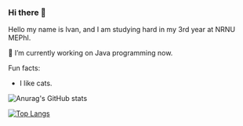 ### Hi there 👋

Hello my name is Ivan, and I am studying hard in my 3rd year at NRNU MEPhI.

🔭 I’m currently working on Java programming now.

Fun facts:
- I like cats.

![Anurag's GitHub stats](https://github-readme-stats.vercel.app/api?username=CtrAtlDel&hide=stars,prs&show_icons=true)

[![Top Langs](https://github-readme-stats.vercel.app/api/top-langs/?username=CtrAtlDel)](https://github.com/anuraghazra/github-readme-stats)

<!--
**CtrAtlDel/CtrAtlDel** is a ✨ _special_ ✨ repository because its `README.md` (this file) appears on your GitHub profile.

Here are some ideas to get you started:

- 🔭 I’m currently working on ...
- 🌱 I’m currently learning ...
- 👯 I’m looking to collaborate on ...
- 🤔 I’m looking for help with ...
- 💬 Ask me about ...
- 📫 How to reach me: ...
- 😄 Pronouns: ...
- ⚡ Fun fact: ...
-->
